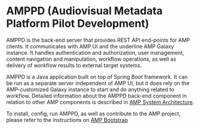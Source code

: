 # AMPPD (Audiovisual Metadata Platform Pilot Development)
AMPPD is the back-end server that provides REST API end-points for AMP clients. It communicates with AMP UI and the underline AMP Galaxy instance. It handles authentication and authorization, user management, content navigation and manipulation, workflow operations, as well as delivery of workflow results to external target systems. 

AMPPD is a Java application built on top of Spring Boot framework. It can be run as a separate server independent of AMP UI, but it does rely on the AMP-customized Galaxy instance to start and do anything related to workflow. Detailed information about the AMPPD back-end component in relation to other AMP components is described in [AMP System Architecture](https://uisapp2.iu.edu/confluence-prd/display/AMP/System+Architecture?src=contextnavpagetreemode).

To install, config, run AMPPD, as well as contribute to the AMP project, please refer to the instructions on [AMP Bootstrap](https://github.com/AudiovisualMetadataPlatform/amp_bootstrap)